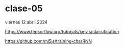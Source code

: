 # clase-05

viernes 12 abril 2024

<https://www.tensorflow.org/tutorials/keras/classification>

<https://github.com/ml5js/training-charRNN>